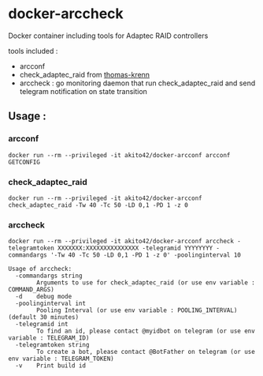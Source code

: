 # docker-arccheck

Docker container including tools for Adaptec RAID controllers

tools included :

- arcconf
- check_adaptec_raid from [thomas-krenn](https://github.com/thomas-krenn/check_adaptec_raid)
- arccheck : go monitoring daemon that run check_adaptec_raid and send telegram notification on state transition

## Usage :

### arcconf
`docker run --rm --privileged -it akito42/docker-arcconf arcconf GETCONFIG`

### check_adaptec_raid
`docker run --rm --privileged -it akito42/docker-arcconf check_adaptec_raid -Tw 40 -Tc 50 -LD 0,1 -PD 1 -z 0`

### arccheck
`docker run --rm --privileged -it akito42/docker-arcconf arccheck -telegramtoken XXXXXXX:XXXXXXXXXXXXXXX -telegramid YYYYYYYY -commandargs '-Tw 40 -Tc 50 -LD 0,1 -PD 1 -z 0' -poolinginterval 10`

```
Usage of arccheck:
  -commandargs string
        Arguments to use for check_adaptec_raid (or use env variable : COMMAND_ARGS)
  -d    debug mode
  -poolinginterval int
        Pooling Interval (or use env variable : POOLING_INTERVAL) (default 30 minutes)
  -telegramid int
        To find an id, please contact @myidbot on telegram (or use env variable : TELEGRAM_ID)
  -telegramtoken string
        To create a bot, please contact @BotFather on telegram (or use env variable : TELEGRAM_TOKEN)
  -v    Print build id
```
